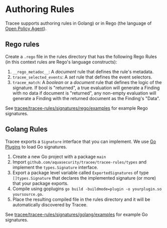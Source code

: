 # Authoring Rules
Tracee supports authoring rules in Golang) or in Rego (the language of [Open Policy Agent](https://github.com/open-policy-agent/opa/)).

## Rego rules

Create a `.rego` file in the rules directory that has the following Rego Rules (in this context rules are Rego's language constructs):

1. `__rego_metadoc__`: A *document* rule that defines the rule's metadata.
2. `tracee_selected_events`: A *set* rule that defines the event selectors.
3. `tracee_match`: A *boolean* or a *document* rule that defines the logic of the signature. If bool is "returned", a true evaluation will generate a Finding with no data if document is "returned", any non-empty evaluation will generate a Finding with the returned document as the Finding's "Data".

See [tracee/tracee-rules/signatures/rego/examples](https://github.com/aquasecurity/tracee/tree/main/tracee-rules/signatures/rego/examples) for example Rego signatures.

## Golang Rules

Tracee exports a `Signature` interface that you can implement. We use [Go Plugins](https://golang.org/pkg/plugin/) to load Go signatures.  

1. Create a new Go project with a package `main`
2. Import `github.com/aquasecurity/tracee/tracee-rules/types` and implement the `types.Signature` interface.
3. Export a package level variable called `ExportedSignatures` of type `[]types.Signature` that declares the implemented signature (or more) that your package exports.
4. Compile using goplugins `go build -buildmode=plugin -o yourplugin.so yoursource.go`.
5. Place the resulting compiled file in the rules directory and it will be automatically discovered by Tracee.

See [tracee/tracee-rules/signatures/golang/examples](https://github.com/aquasecurity/tracee/tree/main/tracee-rules/signatures/golang/examples) for example Go signatures.
